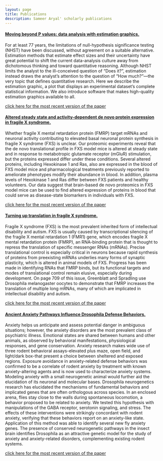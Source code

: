 ```yaml
---
layout: page
title: Publications
description: Sameer Aryal' scholarly publications
---
```




#### <u>Moving beyond P values: data analysis with estimation graphics.</u>
For at least 77 years, the limitations of null-hypothesis significance testing (NHST) have been discussed, without agreement on a suitable alternative. Estimation methods that estimate effect sizes and their uncertainty have great potential to shift the current data-analysis culture away from dichotomous thinking and toward quantitative reasoning. Although NHST limits the analyst to the ill-conceived question of “Does it?”, estimation instead draws the analyst’s attention to the question of “How much?”—the very topic that defines quantitative research. Here we describe the estimation graphic, a plot that displays an experimental dataset’s complete statistical information. We also introduce software that makes high-quality estimation graphics available to all.

[click here for the most recent version of the paper](https://www.ncbi.nlm.nih.gov/pubmed/31217592)


#### <u>Altered steady state and activity-dependent de novo protein expression in fragile X syndrome.</u>
Whether fragile X mental retardation protein (FMRP) target mRNAs and neuronal activity contributing to elevated basal neuronal protein synthesis in fragile X syndrome (FXS) is unclear. Our proteomic experiments reveal that the de novo translational profile in FXS model mice is altered at steady state and in response to metabotropic glutamate receptor (mGluR) stimulation, but the proteins expressed differ under these conditions. Several altered proteins, including Hexokinase 1 and Ras, also are expressed in the blood of FXS model mice and pharmacological treatments previously reported to ameliorate phenotypes modify their abundance in blood. In addition, plasma levels of Hexokinase 1 and Ras differ between FXS patients and healthy volunteers. Our data suggest that brain-based de novo proteomics in FXS model mice can be used to find altered expression of proteins in blood that could serve as disease-state biomarkers in individuals with FXS.

[click here for the most recent version of the paper](https://www.ncbi.nlm.nih.gov/pubmed/30979884)

#### <u>Turning up translation in fragile X syndrome.</u>
Fragile X syndrome (FXS) is the most prevalent inherited form of intellectual disability and autism. FXS is usually caused by transcriptional silencing of the fragile X mental retardation 1 (FMR1) gene, which encodes fragile X mental retardation protein (FMRP), an RNA-binding protein that is thought to repress the translation of specific messenger RNAs (mRNAs). Precise translational control is especially critical in neurons because rapid synthesis of proteins from preexisting mRNAs underlies many forms of synaptic plasticity, which is altered in animal models of FXS. Progress has been made in identifying RNAs that FMRP binds, but its functional targets and modes of translational control remain elusive, especially during development. On page 709 of this issue, Greenblatt and Spradling use Drosophila melanogaster oocytes to demonstrate that FMRP increases the translation of multiple long mRNAs, many of which are implicated in intellectual disability and autism.

[click here for the most recent version of the paper](https://www.ncbi.nlm.nih.gov/pubmed/30115797)

#### <u>Ancient Anxiety Pathways Influence Drosophila Defense Behaviors.</u>
Anxiety helps us anticipate and assess potential danger in ambiguous situations; however, the anxiety disorders are the most prevalent class of psychiatric illness. Emotional states are shared between humans and other animals, as observed by behavioral manifestations, physiological responses, and gene conservation. Anxiety research makes wide use of three rodent behavioral assays-elevated plus maze, open field, and light/dark box-that present a choice between sheltered and exposed regions. Exposure avoidance in anxiety-related defense behaviors was confirmed to be a correlate of rodent anxiety by treatment with known anxiety-altering agents and is now used to characterize anxiety systems. Modeling anxiety with a small neurogenetic animal would further aid the elucidation of its neuronal and molecular bases. Drosophila neurogenetics research has elucidated the mechanisms of fundamental behaviors and implicated genes that are often orthologous across species. In an enclosed arena, flies stay close to the walls during spontaneous locomotion, a behavior proposed to be related to anxiety. We tested this hypothesis with manipulations of the GABA receptor, serotonin signaling, and stress. The effects of these interventions were strikingly concordant with rodent anxiety, verifying that these behaviors report on an anxiety-like state. Application of this method was able to identify several new fly anxiety genes. The presence of conserved neurogenetic pathways in the insect brain identifies Drosophila as an attractive genetic model for the study of anxiety and anxiety-related disorders, complementing existing rodent systems.

[click here for the most recent version of the paper](https://www.ncbi.nlm.nih.gov/pubmed/27020741)



<!-- Note: this is how to write a comment in HTML. Everything in here won't show up on your webpage.-->

<!--
To increase the size of the title, use fewer # in front of the paper title.
To decrease the size of the title, use more #. 
To remove the italics, remove the * before and after the description
To remove the underline from the title, remove the <u> tags (<u> and </u>)
-->